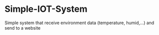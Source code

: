 # Simple-IOT-System
Simple system that receive environment data (temperature, humid,...) and send to a website
